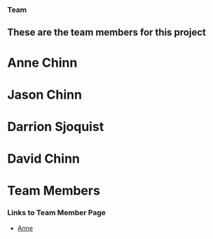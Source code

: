 
### Team 

## These are the team members for this project

# Anne Chinn

# Jason Chinn

# Darrion Sjoquist

# David Chinn

# Team Members

### Links to Team Member Page
* [Anne](anne.md)
